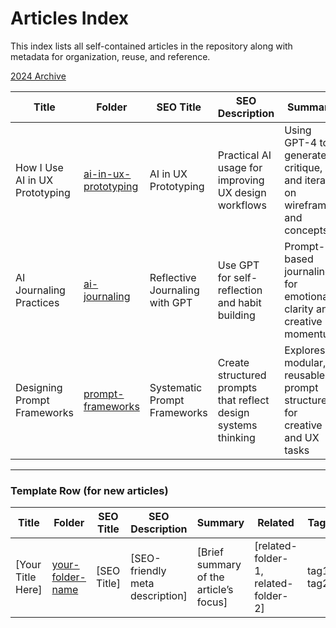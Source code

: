 # Articles Index

This index lists all self-contained articles in the repository along with metadata for organization, reuse, and reference.

[2024 Archive](./archive/2024/)

| Title | Folder | SEO Title | SEO Description | Summary | Related | Tags |
|-------|--------|------------|------------------|---------|---------|------|
| How I Use AI in UX Prototyping | [ai-in-ux-prototyping](./ai-in-ux-prototyping/) | AI in UX Prototyping | Practical AI usage for improving UX design workflows | Using GPT-4 to generate, critique, and iterate on wireframes and concepts | — | UX, AI, workflow |
| AI Journaling Practices | [ai-journaling](./ai-journaling/) | Reflective Journaling with GPT | Use GPT for self-reflection and habit building | Prompt-based journaling for emotional clarity and creative momentum | — | AI, productivity, reflection |
| Designing Prompt Frameworks | [prompt-frameworks](./prompt-frameworks/) | Systematic Prompt Frameworks | Create structured prompts that reflect design systems thinking | Explores modular, reusable prompt structures for creative and UX tasks | ai-in-ux-prototyping | prompt design, UX, systems |

---

### Template Row (for new articles)

| Title | Folder | SEO Title | SEO Description | Summary | Related | Tags |
|-------|--------|-----------|------------------|---------|---------|------|
| [Your Title Here] | [your-folder-name](./your-folder-name/) | [SEO Title] | [SEO-friendly meta description] | [Brief summary of the article’s focus] | [related-folder-1, related-folder-2] | tag1, tag2 |
